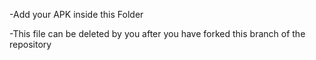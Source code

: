 -Add your APK inside this Folder

-This file can be deleted by you after you have forked this branch of the repository
